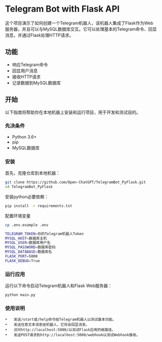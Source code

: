 # Telegram Bot with Flask API

这个项目演示了如何创建一个Telegram机器人，该机器人集成了Flask作为Web服务器，并且可以与MySQL数据库交互。它可以处理基本的Telegram命令、回显消息，并通过Flask处理HTTP请求。

## 功能

- 响应Telegram命令
- 回显用户消息
- 接收HTTP请求
- 记录数据到MySQL数据库

## 开始

以下指南将帮助你在本地机器上安装和运行项目，用于开发和测试目的。

### 先决条件

- Python 3.6+
- pip
- MySQL数据库

### 安装

首先，克隆仓库到本地机器：

```bash
git clone https://github.com/Open-ChatGPT/TelegramBot_PyFlask.git
cd TelegramBot_PyFlask
```
安装python必要依赖：

```bash
pip install -r requirements.txt
```

配置环境变量
```bash
cp .env.example .env
```
```bash
TELEGRAM_TOKEN=你的Telegram机器人Token
MYSQL_HOST=数据库主机
MYSQL_USER=数据库用户名
MYSQL_PASSWORD=数据库密码
MYSQL_DATABASE=数据库名
FLASK_PORT=5000
FLASK_DEBUG=True
```
### 运行应用

运行以下命令启动Telegram机器人和Flask Web服务器：
```bash
python main.py
```
### 使用说明
	•	发送/start或/help命令给Telegram机器人以测试基本功能。
	•	发送任意文本消息给机器人，它将会回显消息。
	•	访问http://localhost:5000/以测试Flask应用的根路径。
	•	发送POST请求到http://localhost:5000/webhook以测试Webhook接收。

